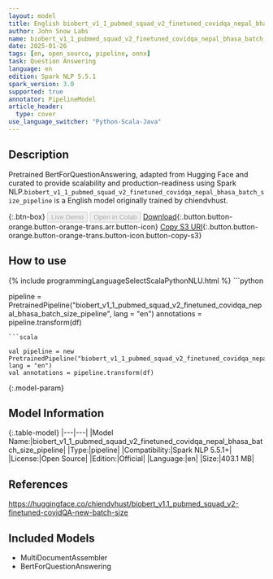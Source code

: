 ```yaml
---
layout: model
title: English biobert_v1_1_pubmed_squad_v2_finetuned_covidqa_nepal_bhasa_batch_size_pipeline pipeline BertForQuestionAnswering from chiendvhust
author: John Snow Labs
name: biobert_v1_1_pubmed_squad_v2_finetuned_covidqa_nepal_bhasa_batch_size_pipeline
date: 2025-01-26
tags: [en, open_source, pipeline, onnx]
task: Question Answering
language: en
edition: Spark NLP 5.5.1
spark_version: 3.0
supported: true
annotator: PipelineModel
article_header:
  type: cover
use_language_switcher: "Python-Scala-Java"
---
```


## Description

Pretrained BertForQuestionAnswering, adapted from Hugging Face and curated to provide scalability and production-readiness using Spark NLP.`biobert_v1_1_pubmed_squad_v2_finetuned_covidqa_nepal_bhasa_batch_size_pipeline` is a English model originally trained by chiendvhust.

{:.btn-box}
<button class="button button-orange" disabled>Live Demo</button>
<button class="button button-orange" disabled>Open in Colab</button>
[Download](https://s3.amazonaws.com/auxdata.johnsnowlabs.com/public/models/biobert_v1_1_pubmed_squad_v2_finetuned_covidqa_nepal_bhasa_batch_size_pipeline_en_5.5.1_3.0_1737918912933.zip){:.button.button-orange.button-orange-trans.arr.button-icon}
[Copy S3 URI](s3://auxdata.johnsnowlabs.com/public/models/biobert_v1_1_pubmed_squad_v2_finetuned_covidqa_nepal_bhasa_batch_size_pipeline_en_5.5.1_3.0_1737918912933.zip){:.button.button-orange.button-orange-trans.button-icon.button-copy-s3}

## How to use



<div class="tabs-box" markdown="1">
{% include programmingLanguageSelectScalaPythonNLU.html %}
```python

pipeline = PretrainedPipeline("biobert_v1_1_pubmed_squad_v2_finetuned_covidqa_nepal_bhasa_batch_size_pipeline", lang = "en")
annotations =  pipeline.transform(df)   

```
```scala

val pipeline = new PretrainedPipeline("biobert_v1_1_pubmed_squad_v2_finetuned_covidqa_nepal_bhasa_batch_size_pipeline", lang = "en")
val annotations = pipeline.transform(df)

```
</div>

{:.model-param}
## Model Information

{:.table-model}
|---|---|
|Model Name:|biobert_v1_1_pubmed_squad_v2_finetuned_covidqa_nepal_bhasa_batch_size_pipeline|
|Type:|pipeline|
|Compatibility:|Spark NLP 5.5.1+|
|License:|Open Source|
|Edition:|Official|
|Language:|en|
|Size:|403.1 MB|

## References

https://huggingface.co/chiendvhust/biobert_v1.1_pubmed_squad_v2-finetuned-covidQA-new-batch-size

## Included Models

- MultiDocumentAssembler
- BertForQuestionAnswering